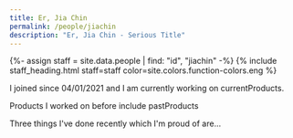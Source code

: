 ```yaml
---
title: Er, Jia Chin
permalink: /people/jiachin
description: "Er, Jia Chin - Serious Title"
---
```


{%- assign staff = site.data.people | find: "id", "jiachin" -%}
{% include staff_heading.html staff=staff color=site.colors.function-colors.eng %}

<p>I joined since 04/01/2021 and I am currently working on currentProducts.</p>

<p>Products I worked on before include pastProducts</p>

<p>Three things I've done recently which I'm proud of are...</p>

